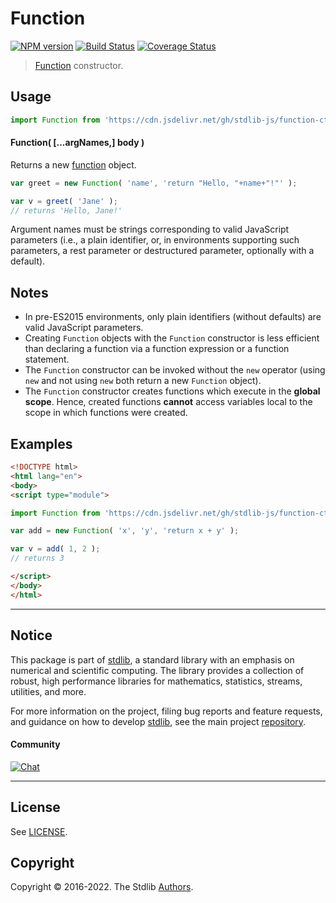 <!--

@license Apache-2.0

Copyright (c) 2022 The Stdlib Authors.

Licensed under the Apache License, Version 2.0 (the "License");
you may not use this file except in compliance with the License.
You may obtain a copy of the License at

   http://www.apache.org/licenses/LICENSE-2.0

Unless required by applicable law or agreed to in writing, software
distributed under the License is distributed on an "AS IS" BASIS,
WITHOUT WARRANTIES OR CONDITIONS OF ANY KIND, either express or implied.
See the License for the specific language governing permissions and
limitations under the License.

-->

# Function

[![NPM version][npm-image]][npm-url] [![Build Status][test-image]][test-url] [![Coverage Status][coverage-image]][coverage-url] <!-- [![dependencies][dependencies-image]][dependencies-url] -->

> [Function][mdn-function] constructor.

<!-- Section to include introductory text. Make sure to keep an empty line after the intro `section` element and another before the `/section` close. -->

<section class="intro">

</section>

<!-- /.intro -->

<!-- Package usage documentation. -->



<section class="usage">

## Usage

<!-- eslint-disable stdlib/no-redeclare -->

```javascript
import Function from 'https://cdn.jsdelivr.net/gh/stdlib-js/function-ctor@esm/index.mjs';
```

#### Function( \[...argNames,] body )

Returns a new [function][mdn-function] object.

<!-- eslint-disable stdlib/no-redeclare -->

```javascript
var greet = new Function( 'name', 'return "Hello, "+name+"!"' );

var v = greet( 'Jane' );
// returns 'Hello, Jane!'
```

Argument names must be strings corresponding to valid JavaScript parameters (i.e., a plain identifier, or, in environments supporting such parameters, a rest parameter or destructured parameter, optionally with a default).

</section>

<!-- /.usage -->

<!-- Package usage notes. Make sure to keep an empty line after the `section` element and another before the `/section` close. -->

<section class="notes">

## Notes

-   In pre-ES2015 environments, only plain identifiers (without defaults) are valid JavaScript parameters.
-   Creating `Function` objects with the `Function` constructor is less efficient than declaring a function via a function expression or a function statement.
-   The `Function` constructor can be invoked without the `new` operator (using `new` and not using `new` both return a new `Function` object).
-   The `Function` constructor creates functions which execute in the **global scope**. Hence, created functions **cannot** access variables local to the scope in which functions were created.  

</section>

<!-- /.notes -->

<!-- Package usage examples. -->

<section class="examples">

## Examples

<!-- eslint no-undef: "error" -->

<!-- eslint-disable stdlib/no-redeclare -->

```html
<!DOCTYPE html>
<html lang="en">
<body>
<script type="module">

import Function from 'https://cdn.jsdelivr.net/gh/stdlib-js/function-ctor@esm/index.mjs';

var add = new Function( 'x', 'y', 'return x + y' );

var v = add( 1, 2 );
// returns 3

</script>
</body>
</html>
```

</section>

<!-- /.examples -->

<!-- Section to include cited references. If references are included, add a horizontal rule *before* the section. Make sure to keep an empty line after the `section` element and another before the `/section` close. -->

<section class="references">

</section>

<!-- /.references -->

<!-- Section for related `stdlib` packages. Do not manually edit this section, as it is automatically populated. -->

<section class="related">

</section>

<!-- /.related -->

<!-- Section for all links. Make sure to keep an empty line after the `section` element and another before the `/section` close. -->


<section class="main-repo" >

* * *

## Notice

This package is part of [stdlib][stdlib], a standard library with an emphasis on numerical and scientific computing. The library provides a collection of robust, high performance libraries for mathematics, statistics, streams, utilities, and more.

For more information on the project, filing bug reports and feature requests, and guidance on how to develop [stdlib][stdlib], see the main project [repository][stdlib].

#### Community

[![Chat][chat-image]][chat-url]

---

## License

See [LICENSE][stdlib-license].


## Copyright

Copyright &copy; 2016-2022. The Stdlib [Authors][stdlib-authors].

</section>

<!-- /.stdlib -->

<!-- Section for all links. Make sure to keep an empty line after the `section` element and another before the `/section` close. -->

<section class="links">

[npm-image]: http://img.shields.io/npm/v/@stdlib/function-ctor.svg
[npm-url]: https://npmjs.org/package/@stdlib/function-ctor

[test-image]: https://github.com/stdlib-js/function-ctor/actions/workflows/test.yml/badge.svg?branch=v0.0.1
[test-url]: https://github.com/stdlib-js/function-ctor/actions/workflows/test.yml?query=branch:v0.0.1

[coverage-image]: https://img.shields.io/codecov/c/github/stdlib-js/function-ctor/main.svg
[coverage-url]: https://codecov.io/github/stdlib-js/function-ctor?branch=main

<!--

[dependencies-image]: https://img.shields.io/david/stdlib-js/function-ctor.svg
[dependencies-url]: https://david-dm.org/stdlib-js/function-ctor/main

-->

[chat-image]: https://img.shields.io/gitter/room/stdlib-js/stdlib.svg
[chat-url]: https://gitter.im/stdlib-js/stdlib/

[stdlib]: https://github.com/stdlib-js/stdlib

[stdlib-authors]: https://github.com/stdlib-js/stdlib/graphs/contributors

[umd]: https://github.com/umdjs/umd
[es-module]: https://developer.mozilla.org/en-US/docs/Web/JavaScript/Guide/Modules

[deno-url]: https://github.com/stdlib-js/function-ctor/tree/deno
[umd-url]: https://github.com/stdlib-js/function-ctor/tree/umd
[esm-url]: https://github.com/stdlib-js/function-ctor/tree/esm
[branches-url]: https://github.com/stdlib-js/function-ctor/blob/main/branches.md

[stdlib-license]: https://raw.githubusercontent.com/stdlib-js/function-ctor/main/LICENSE

[mdn-function]: https://developer.mozilla.org/en-US/docs/Web/JavaScript/Reference/Global_Objects/Function

</section>

<!-- /.links -->
